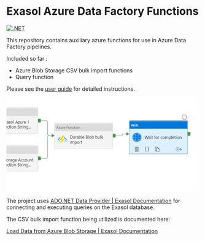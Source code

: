 # Exasol Azure Data Factory Functions

[![.NET](https://github.com/exasol/azure-data-factory-functions/actions/workflows/dotnet.yml/badge.svg)](https://github.com/exasol/azure-data-factory-functions/actions/workflows/dotnet.yml)

This repository contains auxiliary azure functions for use in Azure Data Factory pipelines.

Included so far :

- Azure Blob Storage CSV bulk import functions
- Query function

Please see the [user guide](doc/user_guide.md) for detailed instructions.

![](./img/intro.png)

The project uses [ADO.NET Data Provider | Exasol Documentation](https://docs.exasol.com/connect_exasol/drivers/ado_net.htm) for connecting and executing queries on the Exasol database.

The CSV bulk import function being utilized is documented here:

[Load Data from Azure&#160;Blob Storage | Exasol Documentation](https://docs.exasol.com/loading_data/load_data_azure_blob.htm)
